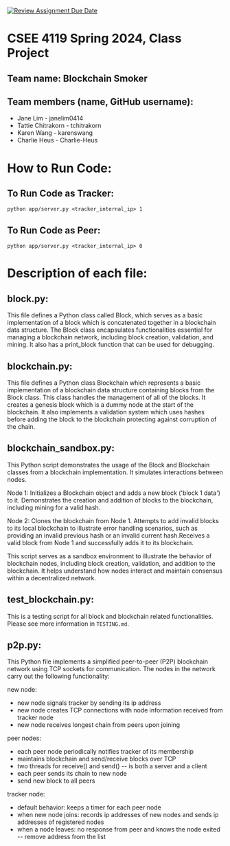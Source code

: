 [![Review Assignment Due Date](https://classroom.github.com/assets/deadline-readme-button-24ddc0f5d75046c5622901739e7c5dd533143b0c8e959d652212380cedb1ea36.svg)](https://classroom.github.com/a/-Lgd7v9y)
# CSEE 4119 Spring 2024, Class Project
## Team name: Blockchain Smoker
## Team members (name, GitHub username):
* Jane Lim - janelim0414
* Tattie Chitrakorn - tchitrakorn
* Karen Wang - karenswang
* Charlie Heus - Charlie-Heus

# How to Run Code:

## To Run Code as Tracker: 
`python app/server.py <tracker_internal_ip> 1` 

## To Run Code as Peer:
`python app/server.py <tracker_internal_ip> 0`

# Description of each file: 

## block.py:

This file defines a Python class called Block, which serves as a basic implementation of a block which is concatenated together in a blockchain data structure. The Block class encapsulates functionalities essential for managing a blockchain network, including block creation, validation, and mining. It also has a print_block function that can be used for debugging. 

## blockchain.py:

This file defines a Python class Blockchain which represents a basic implementation of a blockchain data structure containing blocks from the Block class. This class handles the management of all of the blocks. It creates a genesis block which is a dummy node at the start of the blockchain. It also implements a validation system which uses hashes before adding the block to the blockchain protecting against corruption of the chain. 

## blockchain_sandbox.py:

This Python script demonstrates the usage of the Block and Blockchain classes from a blockchain implementation. It simulates interactions between nodes.

Node 1: Initializes a Blockchain object and adds a new block ('block 1 data') to it. Demonstrates the creation and addition of blocks to the blockchain, including mining for a valid hash.

Node 2: Clones the blockchain from Node 1. Attempts to add invalid blocks to its local blockchain to illustrate error handling scenarios, such as providing an invalid previous hash or an invalid current hash.Receives a valid block from Node 1 and successfully adds it to its blockchain. 

This script serves as a sandbox environment to illustrate the behavior of blockchain nodes, including block creation, validation, and addition to the blockchain. It helps understand how nodes interact and maintain consensus within a decentralized network.

## test_blockchain.py:
This is a testing script for all block and blockchain related functionalities. Please see more information in `TESTING.md`.

## p2p.py:

This Python file implements a simplified peer-to-peer (P2P) blockchain network using TCP sockets for communication. The nodes in the network carry out the following functionality: 

new node:
- new node signals tracker by sending its ip address
- new node creates TCP connections with node information received from tracker node
- new node receives longest chain from peers upon joining

peer nodes:
- each peer node periodically notifies tracker of its membership
- maintains blockchain and send/receive blocks over TCP
- two threads for receive() and send() -- is both a server and a client
- each peer sends its chain to new node
- send new block to all peers

tracker node:
- default behavior: keeps a timer for each peer node
- when new node joins: records ip addresses of new nodes and sends ip addresses of registered nodes
- when a node leaves: no response from peer and knows the node exited -- remove address from the list

